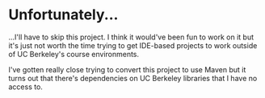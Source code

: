 # Unfortunately...

...I'll have to skip this project. I think it would've been fun to work on it but it's just not worth the time trying to get IDE-based projects to work outside of UC Berkeley's course environments.

I've gotten really close trying to convert this project to use Maven but it turns out that there's dependencies on UC Berkeley libraries that I have no access to.
